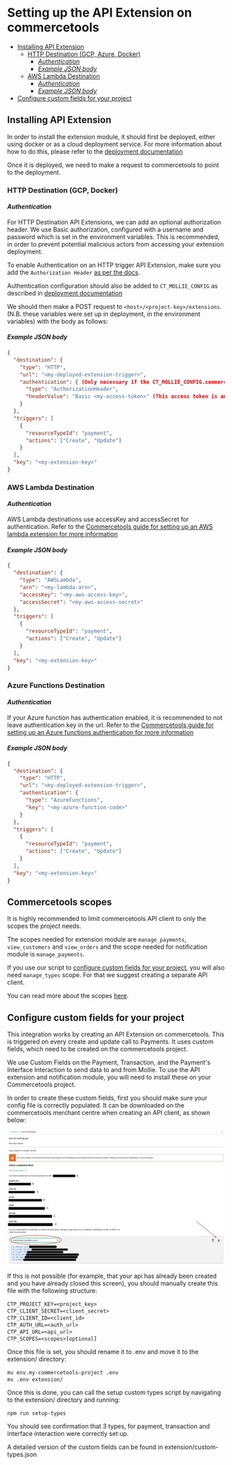 # Setting up the API Extension on commercetools

  * [Installing API Extension](#installing-api-extension)
    + [HTTP Destination (GCP, Azure, Docker)](#http-destination-gcp-azure-docker)
      - [_Authentication_](#authentication)
      - [_Example JSON body_](#example-json-body)
    + [AWS Lambda Destination](#aws-lambda-destination)
      - [_Authentication_](#authentication-1)
      - [_Example JSON body_](#example-json-body-1)
  * [Configure custom fields for your project](#configure-custom-fields-for-your-project)

## Installing API Extension

In order to install the extension module, it should first be deployed, either using docker or as a cloud deployment service. For more information about how to do this, please refer to the [deployment documentation](./Deployment.md)

Once it is deployed, we need to make a request to commercetools to point to the deployment.

### HTTP Destination (GCP, Docker)

#### _Authentication_

For HTTP Destination API Extensions, we can add an optional authorization header. We use Basic authorization, configured with a username and password which is set in the environment variables. This is recommended, in order to prevent potential malicious actors from accessing your extension deployment.

To enable Authentication on an HTTP trigger API Extension, make sure you add the `Authorization Header` [as per the docs](https://docs.commercetools.com/api/projects/api-extensions#httpdestinationauthentication).

Authentication configuration should also be added to `CT_MOLLIE_CONFIG` as described in [deployment documentation](./deployment.md)

We should then make a POST request to `<host>/<project-key>/extensions`. (N.B. these variables were set up in deployment, in the environment variables) with the body as follows:

#### _Example JSON body_

```json
{
  "destination": {
    "type": "HTTP",
    "url": "<my-deployed-extension-trigger>",
    "authentication": { (Only necessary if the CT_MOLLIE_CONFIG.commercetools.authentication.isBasicAuth is set to TRUE)
      "type": "AuthorizationHeader",
      "headerValue": "Basic <my-access-token>" (This access token is an encoded base64 value of the username & password set in CT_MOLLIE_CONFIG)
    }
  },
  "triggers": [
    {
      "resourceTypeId": "payment",
      "actions": ["Create", "Update"]
    }
  ],
  "key": "<my-extension-key>"
}
```

### AWS Lambda Destination

#### _Authentication_

AWS Lambda destinations use accessKey and accessSecret for authentication. Refer to the [Commercetools guide for setting up an AWS lambda extension for more information](https://docs.commercetools.com/api/projects/api-extensions#awslambdadestination)

#### _Example JSON body_

```json
{
  "destination": {
    "type": "AWSLambda",
    "arn": "<my-lambda-arn>",
    "accessKey": "<my-aws-access-key>",
    "accessSecret": "<my-aws-access-secret>"
  },
  "triggers": [
    {
      "resourceTypeId": "payment",
      "actions": ["Create", "Update"]
    }
  ],
  "key": "<my-extension-key>"
}
```

### Azure Functions Destination

#### _Authentication_

If your Azure function has authentication enabled, it is recommended to not leave authentication key in the url. Refer to the [Commercetools guide for setting up an Azure functions authentication for more information](https://docs.commercetools.com/api/projects/api-extensions#azurefunctionsauthentication)

#### _Example JSON body_

```json
{
  "destination": {
    "type": "HTTP",
    "url": "<my-deployed-extension-trigger>",
    "authentication": {
      "type": "AzureFunctions",
      "key": "<my-azure-function-code>"
    }
  },
  "triggers": [
    {
      "resourceTypeId": "payment",
      "actions": ["Create", "Update"]
    }
  ],
  "key": "<my-extension-key>"
}
```

## Commercetools scopes

It is highly recommended to limit commercetools API client to only the scopes the project needs.

The scopes needed for extension module are `manage_payments`, `view_customers` and `view_orders` and the scope needed for notification module is `manage_payments`.

If you use our script to [configure custom fields for your project](#configure-custom-fields-for-your-project), you will also need `manage_types` scope. For that we suggest creating a separate API client.

You can read more about the scopes [here](https://docs.commercetools.com/api/scopes).

## Configure custom fields for your project

This integration works by creating an API Extension on commercetools. This is triggered on every create and update call to Payments. It uses custom fields, which need to be created on the commercetools project.

We use Custom Fields on the Payment, Transaction, and the Payment's Interface Interaction to send data to and from Mollie. To use the API extension and notification module, you will need to install these on your Commercetools project.

In order to create these custom fields, first you should make sure your config file is correctly populated. It can be downloaded on the commercetools merchant centre when creating an API client, as shown below:

![How-To-Download-Env-Project-Variables](img/how-to-download-env-project-variables.png)

If this is not possible (for example, that your api has already been created and you have already closed this screen), you should manually create this file with the following structure:

```
CTP_PROJECT_KEY=<project_key>
CTP_CLIENT_SECRET=<client_secret>
CTP_CLIENT_ID=<client_id>
CTP_AUTH_URL=<auth_url>
CTP_API_URL=<api_url>
CTP_SCOPES=<scopes>[optional]
```

Once this file is set, you should rename it to .env and move it to the extension/ directory:

```
mv env.my-commercetools-project .env
mv .env extension/
```

Once this is done, you can call the setup custom types script by navigating to the extension/ directory and running:

```
npm run setup-types
```

You should see confirmation that 3 types, for payment, transaction and interface interaction were correctly set up.

A detailed version of the custom fields can be found in extension/custom-types.json
